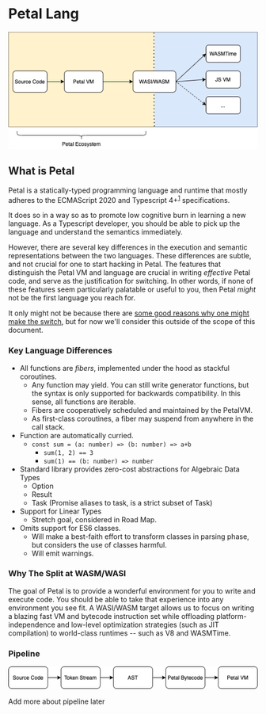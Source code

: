 # Petal Lang

<img src="../static/PetalEcosystem.png" alt="Petal Ecosystem Overview"></img>

## What is Petal

Petal is a statically-typed programming language and runtime that mostly adheres to the ECMAScript 2020 and Typescript 4+<sup>[1]()</sup> specifications. 

It does so in a way so as to promote low cognitive burn in learning a new language. As a Typescript developer, you should be able to pick up the language and understand the semantics immediately. 

However, there are several key differences in the execution and semantic representations between the two languages. These differences are subtle, and not crucial for one to start hacking in Petal. The features that distinguish the Petal VM and language are crucial in writing _effective_ Petal code, and serve as the justification for switching. In other words, if none of these features seem particularly palatable or useful to you, then Petal _might_ not be the first language you reach for. 

It only might not be because there are [some good reasons why one might make the switch](), but for now we'll consider this outside of the scope of this document. 

### Key Language Differences

* All functions are _fibers_, implemented under the hood as stackful coroutines.
    * Any function may yield. You can still write generator functions, but the syntax is only supported for backwards compatibility. In this sense, all functions are iterable.
    * Fibers are cooperatively scheduled and maintained by the PetalVM.
    * As first-class coroutines, a fiber may suspend from anywhere in the call stack.
* Function are automatically curried.
    * `const sum = (a: number) => (b: number) => a+b`
        * `sum(1, 2) == 3`
        * `sum(1) == (b: number) => number`
* Standard library provides zero-cost abstractions for Algebraic Data Types
    * Option
    * Result
    * Task (Promise aliases to task, is a strict subset of Task)
* Support for Linear Types
    * Stretch goal, considered in Road Map.    
* Omits support for ES6 classes.
    * Will make a best-faith effort to transform classes in parsing phase, but considers the use of classes harmful.
    * Will emit warnings.

### Why The Split at WASM/WASI

The goal of Petal is to provide a wonderful environment for you to write and execute code. You should be able to take that experience into any environment you see fit. A WASI/WASM target allows us to focus on writing a blazing fast VM and bytecode instruction set while offloading platform-independence and low-level optimization strategies (such as JIT compilation) to world-class runtimes -- such as V8 and WASMTime.

### Pipeline 

<img src="../static/PetalPipeline.png" alt="Petal Pipeline Flowchart"></img>

Add more about pipeline later


